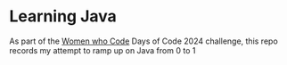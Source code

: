 # Learning Java
As part of the [Women who Code](https://www.womenwhocode.com/) Days of Code 2024 challenge, this repo records my attempt to ramp up on Java from 0 to 1

